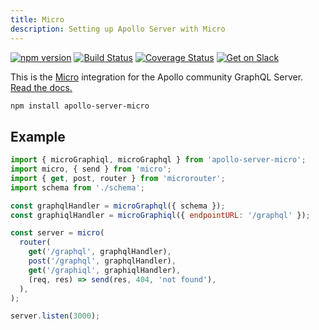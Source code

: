 ```yaml
---
title: Micro
description: Setting up Apollo Server with Micro
---
```


[![npm version](https://badge.fury.io/js/apollo-server-core.svg)](https://badge.fury.io/js/apollo-server-core) [![Build Status](https://travis-ci.org/apollographql/apollo-server.svg?branch=master)](https://travis-ci.org/apollographql/apollo-server) [![Coverage Status](https://coveralls.io/repos/github/apollographql/apollo-server/badge.svg?branch=master)](https://coveralls.io/github/apollographql/apollo-server?branch=master) [![Get on Slack](https://img.shields.io/badge/slack-join-orange.svg)](https://www.apollographql.com/#slack)

This is the [Micro](https://github.com/zeit/micro) integration for the Apollo community GraphQL Server. [Read the docs.](https://www.apollographql.com/docs/apollo-server/)

```sh
npm install apollo-server-micro
```

## Example

```js
import { microGraphiql, microGraphql } from 'apollo-server-micro';
import micro, { send } from 'micro';
import { get, post, router } from 'microrouter';
import schema from './schema';

const graphqlHandler = microGraphql({ schema });
const graphiqlHandler = microGraphiql({ endpointURL: '/graphql' });

const server = micro(
  router(
    get('/graphql', graphqlHandler),
    post('/graphql', graphqlHandler),
    get('/graphiql', graphiqlHandler),
    (req, res) => send(res, 404, 'not found'),
  ),
);

server.listen(3000);
```
